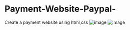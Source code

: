 # Payment-Website-Paypal-
Create a payment website using html,css
![image](https://user-images.githubusercontent.com/78581470/141392743-4a939a35-739b-4409-9dca-bfe1f53a4811.png)
![image](https://user-images.githubusercontent.com/78581470/141392841-5b7c3d2e-d161-40e4-af4a-728f6d57e400.png)

